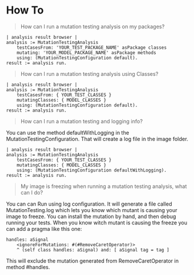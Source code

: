 # How To

> How can I run a mutation testing analysis on my packages?

```smalltalk
| analysis result browser |
analysis := MutationTestingAnalysis
    testCasesFrom: 'YOUR_TEST_PACKAGE_NAME' asPackage classes
    mutating: 'YOUR_MODEL_PACKAGE_NAME' asPackage methods
    using: (MutationTestingConfiguration default).
result := analysis run.
```

> How can I run a mutation testing analysis using Classes?


```smalltalk
| analysis result browser |
analysis := MutationTestingAnalysis
    testCasesFrom: { YOUR_TEST_CLASSES }
    mutatingClasses: { MODEL_CLASSES }
    using: (MutationTestingConfiguration default).
result := analysis run.
```


> How can I run a mutation testing and logging info?

You can use the method defaultWithLogging in the MutationTestingConfiguration. That will create a log file in the image folder.

```smalltalk
| analysis result browser |
analysis := MutationTestingAnalysis
    testCasesFrom: { YOUR_TEST_CLASSES }
    mutatingClasses: { MODEL_CLASSES }
    using: (MutationTestingConfiguration defaultWithLogging).
result := analysis run.
```

> My image is freezing when running a mutation testing analysis, what can I do?

You can can Run using log configuration. It will generate a file called MutationTesting.log which lets you know which mutant is causing your image to freeze. You can install the mutation by hand, and then debug running your tests. When you know witch mutant is causing the freeze you can add a pragma like this one:

```smalltalk
handles: aSignal
	<ignoreForMutations: #(#RemoveCaretOperator)>
	^ (self class handles: aSignal) and: [ aSignal tag = tag ]
```

This will exclude the mutation generated from RemoveCaretOperator in method #handles.
